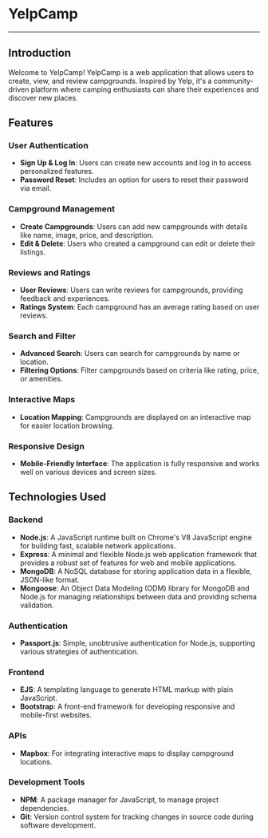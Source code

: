 <h1>YelpCamp</h1>
<hr>

<h2>Introduction</h2>
Welcome to YelpCamp! YelpCamp is a web application that allows users to create, view, and review campgrounds. Inspired by Yelp, it's a community-driven platform where camping enthusiasts can share their experiences and discover new places.
<h2>Features</h2>

<h3>User Authentication</h3>
<ul>
  <li><strong>Sign Up & Log In</strong>: Users can create new accounts and log in to access personalized features.</li>
  <li><strong>Password Reset</strong>: Includes an option for users to reset their password via email.</li>
</ul>

<h3>Campground Management</h3>
<ul>
  <li><strong>Create Campgrounds</strong>: Users can add new campgrounds with details like name, image, price, and description.</li>
  <li><strong>Edit & Delete</strong>: Users who created a campground can edit or delete their listings.</li>
</ul>

<h3>Reviews and Ratings</h3>
<ul>
  <li><strong>User Reviews</strong>: Users can write reviews for campgrounds, providing feedback and experiences.</li>
  <li><strong>Ratings System</strong>: Each campground has an average rating based on user reviews.</li>
</ul>

<h3>Search and Filter</h3>
<ul>
  <li><strong>Advanced Search</strong>: Users can search for campgrounds by name or location.</li>
  <li><strong>Filtering Options</strong>: Filter campgrounds based on criteria like rating, price, or amenities.</li>
</ul>

<h3>Interactive Maps</h3>
<ul>
  <li><strong>Location Mapping</strong>: Campgrounds are displayed on an interactive map for easier location browsing.</li>
</ul>

<h3>Responsive Design</h3>
<ul>
  <li><strong>Mobile-Friendly Interface</strong>: The application is fully responsive and works well on various devices and screen sizes.</li>
</ul>

<h2>Technologies Used</h2>

<h3>Backend</h3>
<ul>
  <li><strong>Node.js</strong>: A JavaScript runtime built on Chrome's V8 JavaScript engine for building fast, scalable network applications.</li>
  <li><strong>Express</strong>: A minimal and flexible Node.js web application framework that provides a robust set of features for web and mobile applications.</li>
  <li><strong>MongoDB</strong>: A NoSQL database for storing application data in a flexible, JSON-like format.</li>
  <li><strong>Mongoose</strong>: An Object Data Modeling (ODM) library for MongoDB and Node.js for managing relationships between data and providing schema validation.</li>
</ul>

<h3>Authentication</h3>
<ul>
  <li><strong>Passport.js</strong>: Simple, unobtrusive authentication for Node.js, supporting various strategies of authentication.</li>
</ul>

<h3>Frontend</h3>
<ul>
  <li><strong>EJS</strong>: A templating language to generate HTML markup with plain JavaScript.</li>
  <li><strong>Bootstrap</strong>: A front-end framework for developing responsive and mobile-first websites.</li>
</ul>

<h3>APIs</h3>
<ul>
  <li><strong>Mapbox</strong>: For integrating interactive maps to display campground locations.</li>
</ul>

<h3>Development Tools</h3>
<ul>
  <li><strong>NPM</strong>: A package manager for JavaScript, to manage project dependencies.</li>
  <li><strong>Git</strong>: Version control system for tracking changes in source code during software development.</li>
</ul>





